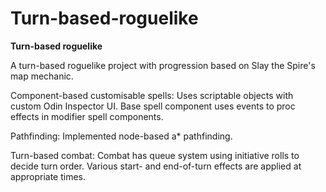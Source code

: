 # Turn-based-roguelike

<b>Turn-based roguelike</b>

A turn-based roguelike project with progression based on Slay the Spire's map mechanic. 

Component-based customisable spells: Uses scriptable objects with custom Odin Inspector UI. Base spell component uses events to proc effects in modifier spell components.

Pathfinding: Implemented node-based a* pathfinding. 

Turn-based combat: Combat has queue system using initiative rolls to decide turn order. Various start- and end-of-turn effects are applied at appropriate times.
